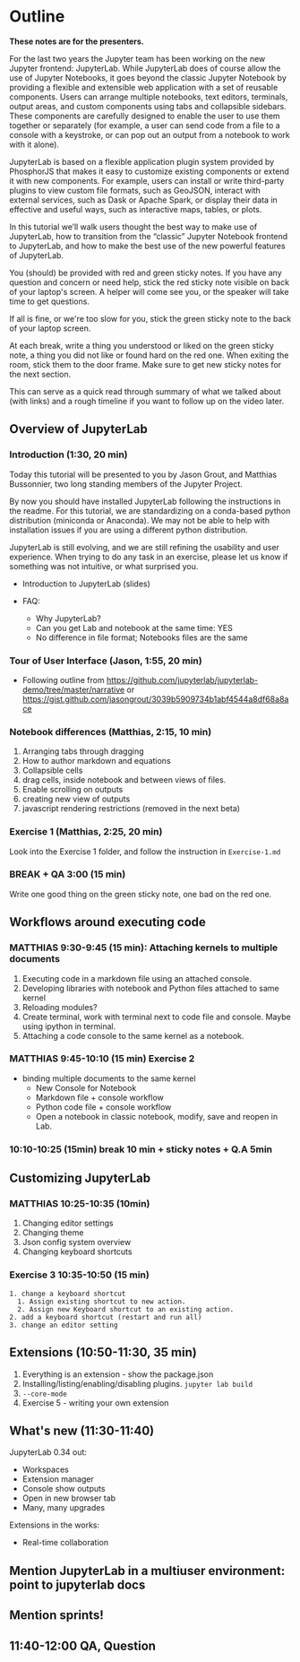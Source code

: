 # Outline

**These notes are for the presenters.**

For the last two years the Jupyter team has been working on the new Jupyter
frontend: JupyterLab. While JupyterLab does of course allow the use of Jupyter
Notebooks, it goes beyond the classic Jupyter Notebook by providing a flexible
and extensible web application with a set of reusable components. Users can
arrange multiple notebooks, text editors, terminals, output areas, and custom
components using tabs and collapsible sidebars. These components are carefully
designed to enable the user to use them together or separately (for example, a
user can send code from a file to a console with a keystroke, or can pop out an
output from a notebook to work with it alone).

JupyterLab is based on a flexible application plugin system provided by
PhosphorJS that makes it easy to customize existing components or extend it
with new components. For example, users can install or write third-party
plugins to view custom file formats, such as GeoJSON, interact with external
services, such as Dask or Apache Spark, or display their data in effective and
useful ways, such as interactive maps, tables, or plots.

In this tutorial we’ll walk users thought the best way to make use of
JupyterLab, how to transition from the “classic” Jupyter Notebook frontend to
JupyterLab, and how to make the best use of the new powerful features of
JupyterLab.

You (should) be provided with red and green sticky notes. If you have any
question and concern or need help, stick the red sticky note visible on back of
your laptop's screen. A helper will come see you, or the speaker will take time
to get questions.

If all is fine, or we're too slow for you, stick the green sticky note to the
back of your laptop screen.

At each break, write a thing you understood or liked on the green sticky note,
a thing you did not like or found hard on the red one. When exiting the room,
stick them to the door frame. Make sure to get new sticky notes for the next
section.

This can serve as a quick read through summary of what we talked about (with
links) and a rough timeline if you want to follow up on the video later.

## Overview of JupyterLab

###  Introduction (1:30, 20 min)

Today this tutorial will be presented to you by Jason Grout, and Matthias
Bussonnier, two long standing members of the Jupyter Project.

By now you should have installed JupyterLab following the instructions in the
readme. For this tutorial, we are standardizing on a conda-based python
distribution (miniconda or Anaconda). We may not be able to help with
installation issues if you are using a different python distribution.

JupyterLab is still evolving, and we are still refining the usability and user
experience. When trying to do any task in an exercise, please let us know if
something was not intuitive, or what surprised you.

 - Introduction to JupyterLab (slides)

- FAQ:
  - Why JupyterLab?
  - Can you get Lab and notebook at the same time: YES
  - No difference in file format; Notebooks files are the same

### Tour of User Interface (Jason, 1:55, 20 min)
  - Following outline from https://github.com/jupyterlab/jupyterlab-demo/tree/master/narrative or https://gist.github.com/jasongrout/3039b5909734b1abf4544a8df68a8ace

### Notebook differences (Matthias, 2:15, 10 min)

  1. Arranging tabs through dragging
  2. How to author markdown and equations
  3. Collapsible cells
  4. drag cells, inside notebook and between views of files.
  5. Enable scrolling on outputs
  6. creating new view of outputs
  7. javascript rendering restrictions (removed in the next beta)

###  Exercise 1 (Matthias, 2:25, 20 min)

Look into the Exercise 1 folder, and follow the instruction in `Exercise-1.md`

### BREAK + QA 3:00 (15 min)

Write one good thing on the green sticky note, one bad on the red one.

## Workflows around executing code


###  MATTHIAS 9:30-9:45 (15 min): Attaching kernels to multiple documents

  1. Executing code in a markdown file using an attached console.
  2. Developing libraries with notebook and Python files attached to same kernel
  3. Reloading modules?
  4. Create terminal, work with terminal next to code file and console. Maybe using ipython in terminal.
  5. Attaching a code console to the same kernel as a notebook.


###  MATTHIAS 9:45-10:10 (15 min) Exercise 2

- binding multiple documents to the same kernel
    - New Console for Notebook
    - Markdown file + console workflow
    - Python code file + console workflow
    - Open a notebook in classic notebook, modify, save and reopen in Lab.

###  10:10-10:25 (15min)  break 10 min + sticky notes + Q.A 5min


## Customizing JupyterLab

###  MATTHIAS 10:25-10:35 (10min)

  1. Changing editor settings
  2. Changing theme
  3. Json config system overview
  4. Changing keyboard shortcuts

### Exercise 3 10:35-10:50 (15 min)
    1. change a keyboard shortcut
      1. Assign existing shortcut to new action.
      2. Assign new Keyboard shortcut to an existing action.
    2. add a keyboard shortcut (restart and run all)
    3. change an editor setting

## Extensions (10:50-11:30, 35 min)

1. Everything is an extension - show the package.json
2. Installing/listing/enabling/disabling plugins. `jupyter lab build`
3. `--core-mode`
4. Exercise 5 - writing your own extension

## What's new (11:30-11:40)

JupyterLab 0.34 out:
- Workspaces
- Extension manager
- Console show outputs
- Open in new browser tab
- Many, many upgrades

Extensions in the works:
- Real-time collaboration


## Mention JupyterLab in a multiuser environment: point to jupyterlab docs
## Mention sprints!
## 11:40-12:00 QA, Question
